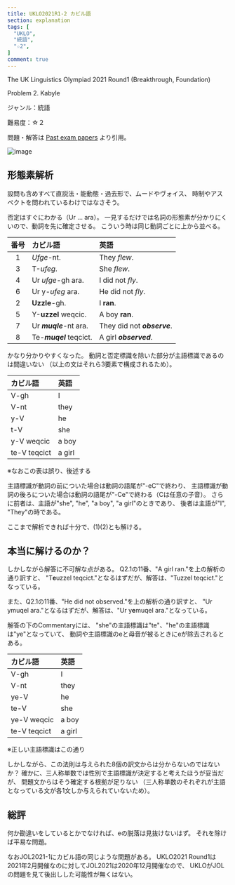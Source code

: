 ```yaml
---
title: UKLO2021R1-2 カビル語
section: explanation
tags: [
  "UKLO",
  "統語",
  "☆2",
]
comment: true
---
```


The UK Linguistics Olympiad 2021 Round1 (Breakthrough, Foundation)

Problem 2. Kabyle

ジャンル：統語

難易度：☆２

問題・解答は
[Past exam papers](https://www.uklo.org/problems-2021a)
より引用。

![image](./problem.jpg)

## 形態素解析

設問も含めすべて直説法・能動態・過去形で、ムードやヴォイス、
時制やアスペクトを問われているわけではなさそう。

否定はすぐにわかる（Ur … ara）。
一見するだけでは名詞の形態素が分かりにくいので、動詞を先に確定させる。
こういう時は同じ動詞ごとに上から並べる。

| 番号 | カビル語 | 英語 |
| :-: | :-- | :-- |
| 1 | *Ufge*-nt. | They *flew*. |
| 3 | T-*ufeg*. | She *flew*. |
| 4 | Ur *ufge*-gh ara. | I did not *fly*. |
| 6 | Ur y-*ufeg* ara. | He did not *fly*. |
| 2 | **Uzzle**-gh. | I **ran**. |
| 5 | Y-**uzzel** weqcic. | A boy **ran**. |
| 7 | Ur ***muqle***-nt ara. | They did not ***observe***. |
| 8 | Te-***muqel*** teqcict. | A girl ***observed***. |

かなり分かりやすくなった。
動詞と否定標識を除いた部分が主語標識であるのは間違いない
（以上の文はそれら3要素で構成されるため）。

| カビル語 | 英語 |
| :-- | :-- |
| V-gh | I |
| V-nt | they |
| y-V | he |
| t-V | she |
| y-V weqcic | a boy |
| te-V teqcict | a girl |

※なおこの表は誤り、後述する

主語標識が動詞の前についた場合は動詞の語尾が"-eC"で終わり、
主語標識が動詞の後ろについた場合は動詞の語尾が"-Ce"で終わる（Cは任意の子音）。
さらに前者は、主語が"she", "he", "a boy", "a girl"のときであり、
後者は主語が"I", "They"の時である。

ここまで解析できれば十分で、(1)(2)とも解ける。

## 本当に解けるのか？

しかしながら解答に不可解な点がある。
Q2.1の11番、"A girl ran."を上の解析の通り訳すと、
"T**e**uzzel teqcict."となるはずだが、解答は、"Tuzzel teqcict."となっている。

また、Q2.1の11番、"He did not observed."を上の解析の通り訳すと、
"Ur ymuqel ara."となるはずだが、解答は、"Ur y**e**muqel ara."となっている。

解答の下のCommentaryには、
"she"の主語標識は"te"、"he"の主語標識は"ye"となっていて、
動詞や主語標識のeと母音が被るときにeが除去されるとある。

| カビル語 | 英語 |
| :-- | :-- |
| V-gh | I |
| V-nt | they |
| ye-V | he |
| te-V | she |
| ye-V weqcic | a boy |
| te-V teqcict | a girl |

※正しい主語標識はこの通り

しかしながら、この法則は与えられた8個の訳文からは分からないのではないか？
確かに、三人称単数では性別で主語標識が決定すると考えたほうが妥当だが、
問題文からはそう確定する根拠が足りない
（三人称単数のそれぞれが主語となっている文が各1文しか与えられていないため）。

## 総評

何か勘違いをしているとかでなければ、eの脱落は見抜けないはず。
それを除けば平易な問題。

なおJOL2021-1にカビル語の同じような問題がある。
UKLO2021 Round1は2021年2月開催なのに対してJOL2021は2020年12月開催なので、
UKLOがJOLの問題を見て後出しした可能性が無くはない。

